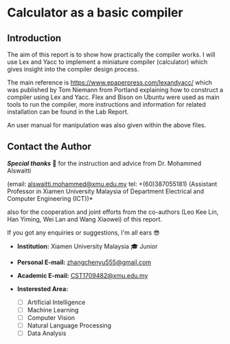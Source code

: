 # Calculator as a basic compiler

## Introduction

The aim of this report is to show how practically the compiler works. I will use Lex and Yacc to implement a miniature compiler (calculator) which gives insight into the compiler design process. 

The main reference is https://www.epaperpress.com/lexandyacc/ which was published by Tom Niemann from Portland explaining how to construct a compiler using Lex and Yacc. Flex and Bison on Ubuntu were used as main tools to run the compiler, more instructions and information for related installation can be found in the Lab Report.

An user manual for manipulation was also given within the above files.

## Contact the Author  

***Special thanks*** :pray: 
for the instruction and advice from Dr. Mohammed Alswaitti

(email: alswaitti.mohammed@xmu.edu.my tel: +(60)387055181) 
(Assistant Professor in Xiamen University Malaysia of Department Electrical and Computer Engineering (ICT))*  

also for the cooperation and joint efforts from the co-authors (Leo Kee Lin, Han Yiming, Wei Lan and Wang Xiaowei) of this report.

If you got any enquiries or suggestions, I'm all ears :sunglasses:  

- **Institution:**  Xiamen University Malaysia  :mortar_board: Junior  
- **Personal E-mail:** zhangchenyu555@gmail.com   
- **Academic E-mail:** CST1709482@xmu.edu.my  
- **Insterested Area:**

  - [ ] Artificial Intelligence  
  - [ ] Machine Learning  
  - [ ] Computer Vision  
  - [ ] Natural Language Processing  
  - [ ] Data Analysis

